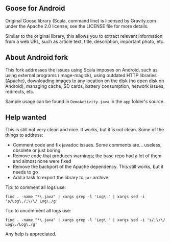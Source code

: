 Goose for Android
-----------------

Original Goose library (Scala, command line) is licensed by Gravity.com under the Apache 2.0 license, see the LICENSE file for more details.

Similar to the original library, this allows you to extract relevant information from a web URL, such as article text, title, description, important photo, etc.

About Android fork
------------------

This fork addresses the issues using Scala imposes on Android, such as using external programs (image-magick), using outdated HTTP libraries (Apache), downloading images to any location on the disk (no open disk on Android), managing cache, SD cards, battery consumption, network issues, redirects, etc.

Sample usage can be found in `DemoActivity.java` in the `app` folder's source.

Help wanted
-----------

This is still not very clean and nice. It works, but it is not clean. Some of the things to address:

* Comment code and fix javadoc issues. Some comments are... useless, obsolete or just boring
* Remove code that produces warnings; the base repo had a lot of them and almost none were fixed
* Remove the backport of the Apache dependency. This still works, but it needs to go
* Add a task to export the library to `jar` archive

Tip: to comment all logs use:

```find . -name "*\.java" | xargs grep -l 'Log\.' | xargs sed -i 's/Log\./;\/\/ Log\./g'```

Tip: to uncomment all logs use:

```find . -name "*\.java" | xargs grep -l 'Log\.' | xargs sed -i 's/;\/\/ Log\./Log\./g'```

Any help is appreciated.

